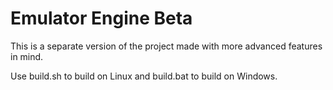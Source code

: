 # Emulator Engine Beta

This is a separate version of the project made with more advanced features in mind.

Use build.sh to build on Linux and build.bat to build on Windows.
